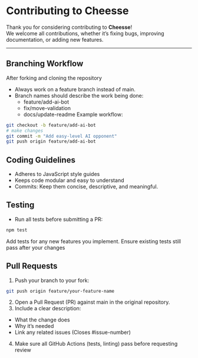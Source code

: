 # Contributing to Cheesse  

Thank you for considering contributing to **Cheesse**!  
We welcome all contributions, whether it’s fixing bugs, improving documentation, or adding new features.  

---

## Branching Workflow
After forking and cloning the repository

- Always work on a feature branch instead of main.
- Branch names should describe the work being done:
  - feature/add-ai-bot
  - fix/move-validation
  - docs/update-readme
Example workflow:
```bash
git checkout -b feature/add-ai-bot
# make changes
git commit -m "Add easy-level AI opponent"
git push origin feature/add-ai-bot
```
## Coding Guidelines
- Adheres to JavaScript style guides
- Keeps code modular and easy to understand
- Commits: Keep them concise, descriptive, and meaningful.

## Testing
- Run all tests before submitting a PR:
```bash
npm test
```
Add tests for any new features you implement.
Ensure existing tests still pass after your changes

## Pull Requests
1. Push your branch to your fork:
```bash
git push origin feature/your-feature-name
```
2. Open a Pull Request (PR) against main in the original repository.
3. Include a clear description:
  - What the change does
  - Why it’s needed
  - Link any related issues (Closes #issue-number)
4. Make sure all GitHub Actions (tests, linting) pass before requesting review
